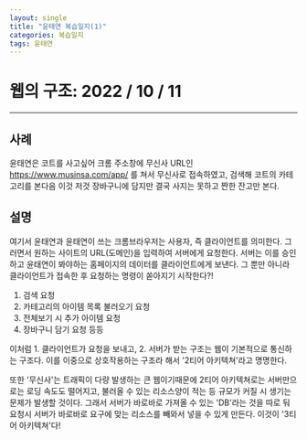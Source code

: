 ```yaml
---
layout: single
title: "윤태연 복습일지(1)"
categories: 복습일지
tags: 윤태연
---
```


# 웹의 구조: 2022 / 10 / 11

---

## 사례

윤태연은 코트를 사고싶어 크롬 주소창에 무신사 URL인 https://www.musinsa.com/app/ 를 쳐서 무신사로 접속하였고, 검색해 코트의 카테고리를 본다음 이것 저것 장바구니에 담지만 결국 사지는 못하고 짠한 잔고만 본다.

## 설명

여기서 윤태연과 윤태연이 쓰는 크롬브라우저는 사용자, 즉 클라이언트를 의미한다. 그러면서 원하는 사이트의 URL(도메인)을 입력하여 서버에게 요청한다. 서버는 이를 승인하고 윤태연이 봐야하는 홈페이지의 데이터를 클라이언트에게 보낸다. 그 뿐만 아니라 클라이언트가 접속한 후 요청하는 명령이 쏟아지기 시작한다?!

1. 검색 요청
2. 카테고리의 아이템 목록 불러오기 요청
3. 전체보기 시 추가 아이템 요청
4. 장바구니 담기 요청 등등

이처럼 1. 클라이언트가 요청을 보내고, 2. 서버가 받는 구조는 웹이 기본적으로 통신하는 구조다. 이를 이중으로 상호작용하는 구조라 해서 '2티어 아키텍쳐'라고 명명한다.

또한 '무신사'는 트래픽이 다량 발생하는 큰 웹이기때문에 2티어 아키텍쳐로는 서버만으로는 로딩 속도도 떨어지고, 불러올 수 있는 리소스양이 적는 등 규모가 커질 시 생기는 문제가 발생할 것이다. 그래서 서버가 바로바로 가져올 수 있는 'DB'라는 것을 따로 둬 요청시 서버가 바로바로 요구에 맞는 리소스를 빼와서 넣을 수 있게 만든다. 이것이 '3티어 아키텍쳐'다!
